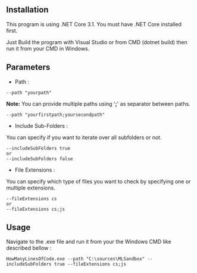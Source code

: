 ## Installation

This program is using .NET Core 3.1. You must have .NET Core installed first.

Just Build the program with Visual Studio or from CMD (dotnet build) then run it from your CMD in Windows.

## Parameters

- Path :
```
--path "yourpath"
```

**Note:** You can provide multiple paths using '**;**' as separator between paths.

```
--path "yourfirstpath;yoursecondpath"
```

- Include Sub-Folders :

You can specify if you want to iterate over all subfolders or not.

```
--includeSubFolders true
or
--includeSubFolders false
```

- File Extensions :

You can specify which type of files you want to check by specifying one or multiple extensions.

```
--fileExtensions cs
or
--fileExtensions cs;js
```

## Usage

Navigate to the .exe file and run it from your the Windows CMD like described bellow :

```
HowManyLinesOfCode.exe --path "C:\sources\MLSandbox" --includeSubFolders true --fileExtensions cs;js
```